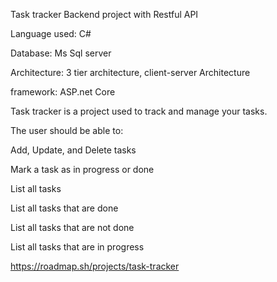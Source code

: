 Task tracker Backend project with Restful API

Language used: C#

Database: Ms Sql server

Architecture: 3 tier architecture, client-server Architecture

framework: ASP.net Core

Task tracker is a project used to track and manage your tasks.

The user should be able to:

Add, Update, and Delete tasks

Mark a task as in progress or done

List all tasks

List all tasks that are done

List all tasks that are not done

List all tasks that are in progress

https://roadmap.sh/projects/task-tracker
